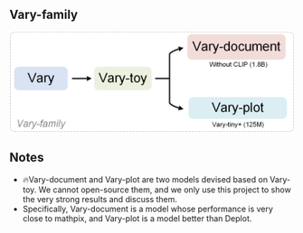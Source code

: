 ## Vary-family
<p align="center">
<img src="samples/vary-family.png"  style="width: 600px" align=center>
</p>

## Notes
- 🔥Vary-document and Vary-plot are two models devised based on Vary-toy. We cannot open-source them, and we only use this project to show the very strong results and discuss them.
- Specifically, Vary-document is a model whose performance is very close to mathpix, and Vary-plot is a model better than Deplot.
